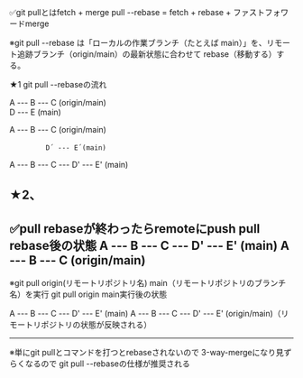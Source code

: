 ✅git pullとはfetch + merge
pull --rebase = fetch + rebase + ファストフォワードmerge

※git pull --rebase は「ローカルの作業ブランチ（たとえば main）」を、リモート追跡ブランチ（origin/main）の最新状態に合わせて rebase（移動する）する。

★1
git pull --rebaseの流れ

A --- B --- C (origin/main)
       \
        D --- E (main)


A --- B --- C (origin/main)
       
        　　　D´ --- E´(main)
<!-- 途中経過 -->


A --- B --- C --- D' --- E' (main)
<!-- pull --rebase完了 -->


★2、
--------------------------------------------
✅pull rebaseが終わったらremoteにpush
pull rebase後の状態
A --- B --- C --- D' --- E' (main)
A --- B --- C (origin/main)
--------------------------------------------
※git pull origin(リモートリポジトリ名) main（リモートリポジトリのブランチ名）を実行
git pull origin main実行後の状態

A --- B --- C --- D' --- E' (main)
A --- B --- C --- D' --- E' (origin/main)（リモートリポジトリの状態が反映される）


----------------------------------------
※単にgit pullとコマンドを打つとrebaseされないので
3-way-mergeになり見ずらくなるので
git pull --rebaseの仕様が推奨される

